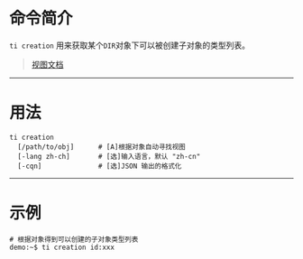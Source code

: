 # 命令简介 

`ti creation` 用来获取某个`DIR`对象下可以被创建子对象的类型列表。

> [视图文档](https://github.com/zozoh/titanium/blob/master/doc/en-us/walnut/creation.md)

-------------------------------------------------------------
# 用法
 
```
ti creation 
  [/path/to/obj]      # [A]根据对象自动寻找视图
  [-lang zh-ch]       # [选]输入语言，默认 "zh-cn"
  [-cqn]              # [选]JSON 输出的格式化   
```

-------------------------------------------------------------
# 示例

```
# 根据对象得到可以创建的子对象类型列表
demo:~$ ti creation id:xxx
```